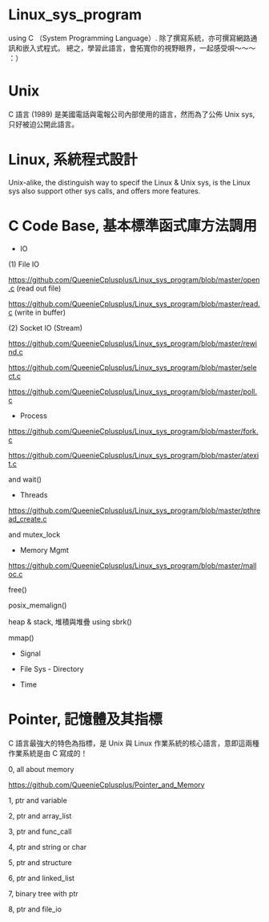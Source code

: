 # Linux_sys_program

using C （System Programming Language）. 除了撰寫系統，亦可撰寫網路通訊和嵌入式程式。
總之，學習此語言，會拓寬你的視野眼界，一起感受唄～～～ ：）

# Unix

C 語言 (1989) 是美國電話與電報公司內部使用的語言，然而為了公佈 Unix sys, 只好被迫公開此語言。

# Linux, 系統程式設計

Unix-alike, the distinguish way to specif the Linux & Unix sys, is the Linux sys also support other sys calls, and offers more features.

# C Code Base, 基本標準函式庫方法調用

* IO

(1) File IO

https://github.com/QueenieCplusplus/Linux_sys_program/blob/master/open.c (read out file)

https://github.com/QueenieCplusplus/Linux_sys_program/blob/master/read.c (write in buffer)

(2) Socket IO (Stream)

https://github.com/QueenieCplusplus/Linux_sys_program/blob/master/rewind.c

https://github.com/QueenieCplusplus/Linux_sys_program/blob/master/select.c

https://github.com/QueenieCplusplus/Linux_sys_program/blob/master/poll.c

* Process 

https://github.com/QueenieCplusplus/Linux_sys_program/blob/master/fork.c

https://github.com/QueenieCplusplus/Linux_sys_program/blob/master/atexit.c

and wait() 

* Threads

https://github.com/QueenieCplusplus/Linux_sys_program/blob/master/pthread_create.c

and mutex_lock

* Memory Mgmt

https://github.com/QueenieCplusplus/Linux_sys_program/blob/master/malloc.c

free()

posix_memalign()

heap & stack, 堆積與堆疊 using sbrk()

mmap()

* Signal

* File Sys - Directory

* Time

# Pointer, 記憶體及其指標

C 語言最強大的特色為指標，是 Unix 與 Linux 作業系統的核心語言，意即這兩種作業系統是由 C 寫成的！

0, all about memory

https://github.com/QueenieCplusplus/Pointer_and_Memory

1, ptr and variable

2, ptr and array_list

3, ptr and func_call

4, ptr and string or char

5, ptr and structure

6, ptr and linked_list

7, binary tree with ptr

8, ptr and file_io
